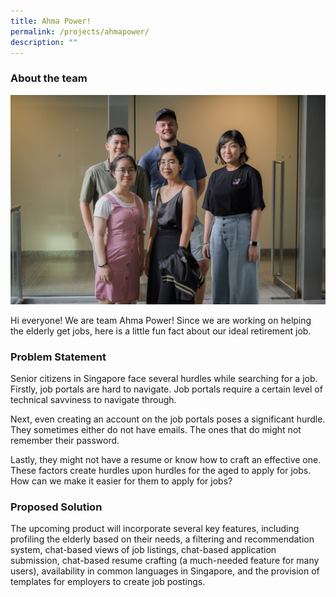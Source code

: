 ```yaml
---
title: Ahma Power!
permalink: /projects/ahmapower/
description: ""
---
```

### About the team

![](/images/ahma%20power.jpg)

Hi everyone! We are team Ahma Power! Since we are working on helping the elderly get jobs, here is a little fun fact about our ideal retirement job.

  

### Problem Statement

Senior citizens in Singapore face several hurdles while searching for a job. Firstly, job portals are hard to navigate. Job portals require a certain level of technical savviness to navigate through. 

Next, even creating an account on the job portals poses a significant hurdle. They sometimes either do not have emails. The ones that do might not remember their password.

Lastly, they might not have a resume or know how to craft an effective one. These factors create hurdles upon hurdles for the aged to apply for jobs. How can we make it easier for them to apply for jobs?
  

### Proposed Solution

The upcoming product will incorporate several key features, including profiling the elderly based on their needs, a filtering and recommendation system, chat-based views of job listings, chat-based application submission, chat-based resume crafting (a much-needed feature for many users), availability in common languages in Singapore, and the provision of templates for employers to create job postings.